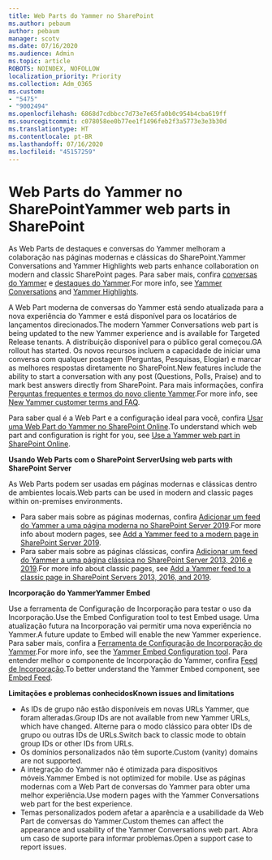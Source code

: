 ```yaml
---
title: Web Parts do Yammer no SharePoint
ms.author: pebaum
author: pebaum
manager: scotv
ms.date: 07/16/2020
ms.audience: Admin
ms.topic: article
ROBOTS: NOINDEX, NOFOLLOW
localization_priority: Priority
ms.collection: Adm_O365
ms.custom:
- "5475"
- "9002494"
ms.openlocfilehash: 6868d7cdbbcc7d73e7e65fa0b0c954b4cba619ff
ms.sourcegitcommit: c078058ee0b77ee1f1496feb2f3a5773e3e3b30d
ms.translationtype: HT
ms.contentlocale: pt-BR
ms.lasthandoff: 07/16/2020
ms.locfileid: "45157259"
---
```

# <a name="yammer-web-parts-in-sharepoint"></a><span data-ttu-id="b481d-102">Web Parts do Yammer no SharePoint</span><span class="sxs-lookup"><span data-stu-id="b481d-102">Yammer web parts in SharePoint</span></span>

<span data-ttu-id="b481d-103">As Web Parts de destaques e conversas do Yammer melhoram a colaboração nas páginas modernas e clássicas do SharePoint.</span><span class="sxs-lookup"><span data-stu-id="b481d-103">Yammer Conversations and Yammer Highlights web parts enhance collaboration on modern and classic SharePoint pages.</span></span> <span data-ttu-id="b481d-104">Para saber mais, confira [conversas do Yammer](https://support.microsoft.com/office/use-a-yammer-web-part-in-sharepoint-online-a53cfa0c-3d09-42c8-a286-1038a81c59da#conversations) e [destaques do Yammer](https://support.microsoft.com/office/use-a-yammer-web-part-in-sharepoint-online-a53cfa0c-3d09-42c8-a286-1038a81c59da#highlights).</span><span class="sxs-lookup"><span data-stu-id="b481d-104">For more info, see [Yammer Conversations](https://support.microsoft.com/office/use-a-yammer-web-part-in-sharepoint-online-a53cfa0c-3d09-42c8-a286-1038a81c59da#conversations)  and  [Yammer Highlights](https://support.microsoft.com/office/use-a-yammer-web-part-in-sharepoint-online-a53cfa0c-3d09-42c8-a286-1038a81c59da#highlights).</span></span>    

<span data-ttu-id="b481d-105">A Web Part moderna de conversas do Yammer está sendo atualizada para a nova experiência do Yammer e está disponível para os locatários de lançamentos direcionados.</span><span class="sxs-lookup"><span data-stu-id="b481d-105">The modern Yammer Conversations web part is being updated to the new Yammer experience and is available for Targeted Release tenants.</span></span> <span data-ttu-id="b481d-106">A distribuição disponível para o público geral começou.</span><span class="sxs-lookup"><span data-stu-id="b481d-106">GA rollout has started.</span></span> <span data-ttu-id="b481d-107">Os novos recursos incluem a capacidade de iniciar uma conversa com qualquer postagem (Perguntas, Pesquisas, Elogiar) e marcar as melhores respostas diretamente no SharePoint.</span><span class="sxs-lookup"><span data-stu-id="b481d-107">New features include the ability to start a conversation with any post (Questions, Polls, Praise) and to mark best answers directly from SharePoint.</span></span> <span data-ttu-id="b481d-108">Para mais informações, confira [Perguntas frequentes e termos do novo cliente Yammer](https://docs.microsoft.com/yammer/get-started-with-yammer/newyammer-faq).</span><span class="sxs-lookup"><span data-stu-id="b481d-108">For more info, see [New Yammer customer terms and FAQ](https://docs.microsoft.com/yammer/get-started-with-yammer/newyammer-faq).</span></span>

 <span data-ttu-id="b481d-109">Para saber qual é a Web Part e a configuração ideal para você, confira [Usar uma Web Part do Yammer no SharePoint Online](https://support.microsoft.com/office/use-a-yammer-web-part-in-sharepoint-online-a53cfa0c-3d09-42c8-a286-1038a81c59da).</span><span class="sxs-lookup"><span data-stu-id="b481d-109">To understand which web part and configuration is right for you, see [Use a Yammer web part in SharePoint Online](https://support.microsoft.com/office/use-a-yammer-web-part-in-sharepoint-online-a53cfa0c-3d09-42c8-a286-1038a81c59da).</span></span>  

<span data-ttu-id="b481d-110">**Usando Web Parts com o SharePoint Server**</span><span class="sxs-lookup"><span data-stu-id="b481d-110">**Using web parts with SharePoint Server**</span></span>  

<span data-ttu-id="b481d-111">As Web Parts podem ser usadas em páginas modernas e clássicas dentro de ambientes locais.</span><span class="sxs-lookup"><span data-stu-id="b481d-111">Web parts can be used in modern and classic pages within on-premises environments.</span></span>

- <span data-ttu-id="b481d-112">Para saber mais sobre as páginas modernas, confira [Adicionar um feed do Yammer a uma página moderna no SharePoint Server 2019](https://docs.microsoft.com/yammer/integrate-yammer-with-other-apps/embed-a-feed-into-a-sharepoint-site#add-a-yammer-feed-to-a-modern-page-in-sharepoint-server-2019).</span><span class="sxs-lookup"><span data-stu-id="b481d-112">For more info about modern pages, see [Add a Yammer feed to a modern page in SharePoint Server 2019](https://docs.microsoft.com/yammer/integrate-yammer-with-other-apps/embed-a-feed-into-a-sharepoint-site#add-a-yammer-feed-to-a-modern-page-in-sharepoint-server-2019).</span></span> 
- <span data-ttu-id="b481d-113">Para saber mais sobre as páginas clássicas, confira [Adicionar um feed do Yammer a uma página clássica no SharePoint Server 2013, 2016 e 2019](https://docs.microsoft.com/yammer/integrate-yammer-with-other-apps/embed-a-feed-into-a-sharepoint-site#add-a-yammer-feed-to-a-classic-page-in-sharepoint-servers-2013-2016-and-2019).</span><span class="sxs-lookup"><span data-stu-id="b481d-113">For more info about classic pages, see [Add a Yammer feed to a classic page in SharePoint Servers 2013, 2016, and 2019](https://docs.microsoft.com/yammer/integrate-yammer-with-other-apps/embed-a-feed-into-a-sharepoint-site#add-a-yammer-feed-to-a-classic-page-in-sharepoint-servers-2013-2016-and-2019).</span></span>

<span data-ttu-id="b481d-114">**Incorporação do Yammer**</span><span class="sxs-lookup"><span data-stu-id="b481d-114">**Yammer Embed**</span></span>  

<span data-ttu-id="b481d-115">Use a ferramenta de Configuração de Incorporação para testar o uso da Incorporação.</span><span class="sxs-lookup"><span data-stu-id="b481d-115">Use the Embed Configuration tool to test Embed usage.</span></span> <span data-ttu-id="b481d-116">Uma atualização futura na Incorporação vai permitir uma nova experiência no Yammer.</span><span class="sxs-lookup"><span data-stu-id="b481d-116">A future update to Embed will enable the new Yammer experience.</span></span> <span data-ttu-id="b481d-117">Para saber mais, confira a [Ferramenta de Configuração de Incorporação do Yammer](https://aka.ms/YammerEmbedConfigureTool).</span><span class="sxs-lookup"><span data-stu-id="b481d-117">For more info, see the [Yammer Embed Configuration tool](https://aka.ms/YammerEmbedConfigureTool).</span></span> <span data-ttu-id="b481d-118">Para entender melhor o componente de Incorporação do Yammer, confira [Feed de Incorporação](https://aka.ms/YammerDevDocs).</span><span class="sxs-lookup"><span data-stu-id="b481d-118">To better understand the Yammer Embed component, see [Embed Feed](https://aka.ms/YammerDevDocs).</span></span>

<span data-ttu-id="b481d-119">**Limitações e problemas conhecidos**</span><span class="sxs-lookup"><span data-stu-id="b481d-119">**Known issues and limitations**</span></span>

- <span data-ttu-id="b481d-120">As IDs de grupo não estão disponíveis em novas URLs Yammer, que foram alteradas.</span><span class="sxs-lookup"><span data-stu-id="b481d-120">Group IDs are not available from new Yammer URLs, which have changed.</span></span> <span data-ttu-id="b481d-121">Alterne para o modo clássico para obter IDs de grupo ou outras IDs de URLs.</span><span class="sxs-lookup"><span data-stu-id="b481d-121">Switch back to classic mode to obtain group IDs or other IDs from URLs.</span></span>
- <span data-ttu-id="b481d-122">Os domínios personalizados não têm suporte.</span><span class="sxs-lookup"><span data-stu-id="b481d-122">Custom (vanity) domains are not supported.</span></span>
- <span data-ttu-id="b481d-123">A integração do Yammer não é otimizada para dispositivos móveis.</span><span class="sxs-lookup"><span data-stu-id="b481d-123">Yammer Embed is not optimized for mobile.</span></span> <span data-ttu-id="b481d-124">Use as páginas modernas com a Web Part de conversas do Yammer para obter uma melhor experiência.</span><span class="sxs-lookup"><span data-stu-id="b481d-124">Use modern pages with the Yammer Conversations web part for the best experience.</span></span>
- <span data-ttu-id="b481d-125">Temas personalizados podem afetar a aparência e a usabilidade da Web Part de conversas do Yammer.</span><span class="sxs-lookup"><span data-stu-id="b481d-125">Custom themes can affect the appearance and usability of the Yammer Conversations web part.</span></span> <span data-ttu-id="b481d-126">Abra um caso de suporte para informar problemas.</span><span class="sxs-lookup"><span data-stu-id="b481d-126">Open a support case to report issues.</span></span>